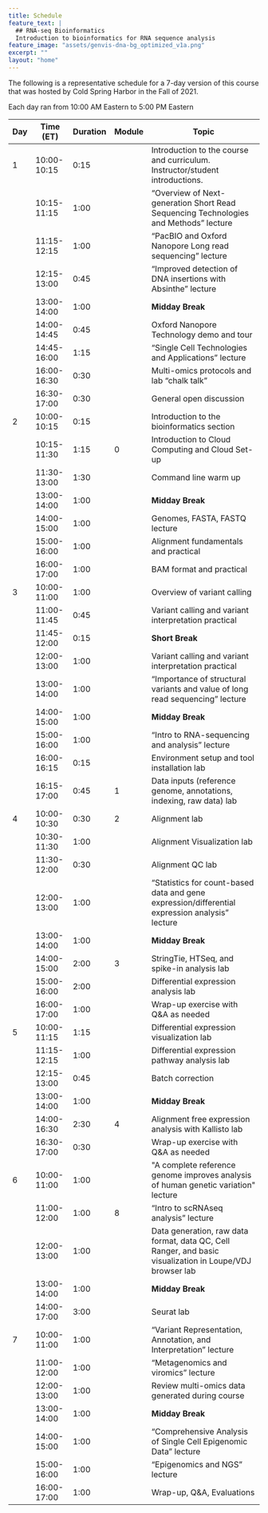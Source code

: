 ```yaml
---
title: Schedule
feature_text: |
  ## RNA-seq Bioinformatics
  Introduction to bioinformatics for RNA sequence analysis
feature_image: "assets/genvis-dna-bg_optimized_v1a.png"
excerpt: ""
layout: "home"
---
```


The following is a representative schedule for a 7-day version of this course that was hosted by Cold Spring Harbor in the Fall of 2021.

Each day ran from 10:00 AM Eastern to 5:00 PM Eastern

| Day |  Time (ET)  | Duration | Module | Topic                                                                                         |
|-----|-------------|----------|--------|-----------------------------------------------------------------------------------------------|
|  1  | 10:00-10:15 | 0:15     |        | Introduction to the course and curriculum. Instructor/student introductions.                  |
|     | 10:15-11:15 | 1:00     |        | “Overview of Next-generation Short Read Sequencing Technologies and Methods” lecture          |
|     | 11:15-12:15 | 1:00     |        | “PacBIO and Oxford Nanopore Long read sequencing” lecture                                     |
|     | 12:15-13:00 | 0:45     |        | “Improved detection of DNA insertions with Absinthe” lecture                                  |
|     | 13:00-14:00 | 1:00     |        | **Midday Break**                                                                              |
|     | 14:00-14:45 | 0:45     |        | Oxford Nanopore Technology demo and tour                                                      |
|     | 14:45-16:00 | 1:15     |        | “Single Cell Technologies and Applications” lecture                                           |
|     | 16:00-16:30 | 0:30     |        | Multi-omics protocols and lab “chalk talk”                                                    |
|     | 16:30-17:00 | 0:30     |        | General open discussion                                                                       |
|  2  | 10:00-10:15 | 0:15     |        | Introduction to the bioinformatics section                                                    |
|     | 10:15-11:30 | 1:15     | 0      | Introduction to Cloud Computing and Cloud Set-up                                              |
|     | 11:30-13:00 | 1:30     |        | Command line warm up                                                                          |
|     | 13:00-14:00 | 1:00     |        | **Midday Break**                                                                              |
|     | 14:00-15:00 | 1:00     |        | Genomes, FASTA, FASTQ lecture                                                                 |
|     | 15:00-16:00 | 1:00     |        | Alignment fundamentals and practical                                                          |
|     | 16:00-17:00 | 1:00     |        | BAM format and practical                                                                      |
|  3  | 10:00-11:00 | 1:00     |        | Overview of variant calling                                                                   |
|     | 11:00-11:45 | 0:45     |        | Variant calling and variant interpretation practical                                          |
|     | 11:45-12:00 | 0:15     |        | **Short Break**                                                                               |
|     | 12:00-13:00 | 1:00     |        | Variant calling and variant interpretation practical                                          |
|     | 13:00-14:00 | 1:00     |        | “Importance of structural variants and value of long read sequencing” lecture                 |
|     | 14:00-15:00 | 1:00     |        | **Midday Break**                                                                              |
|     | 15:00-16:00 | 1:00     |        | “Intro to RNA-sequencing and analysis” lecture                                                |
|     | 16:00-16:15 | 0:15     |        | Environment setup and tool installation lab                                                   |
|     | 16:15-17:00 | 0:45     | 1      | Data inputs (reference genome, annotations, indexing, raw data) lab                           |
|  4  | 10:00-10:30 | 0:30     | 2      | Alignment lab                                                                                 |
|     | 10:30-11:30 | 1:00     |        | Alignment Visualization lab                                                                   |
|     | 11:30-12:00 | 0:30     |        | Alignment QC lab                                                                              |
|     | 12:00-13:00 | 1:00     |        | “Statistics for count-based data and gene expression/differential expression analysis” lecture|
|     | 13:00-14:00 | 1:00     |        | **Midday Break**                                                                              |
|     | 14:00-15:00 | 2:00     | 3      | StringTie, HTSeq, and spike-in analysis lab                                                   |
|     | 15:00-16:00 | 2:00     |        | Differential expression analysis lab                                                          |
|     | 16:00-17:00 | 1:00     |        | Wrap-up exercise with Q&A as needed                                                           |
|  5  | 10:00-11:15 | 1:15     |        | Differential expression visualization lab                                                     |
|     | 11:15-12:15 | 1:00     |        | Differential expression pathway analysis lab                                                  |
|     | 12:15-13:00 | 0:45     |        | Batch correction                                                                              |
|     | 13:00-14:00 | 1:00     |        | **Midday Break**                                                                              |
|     | 14:00-16:30 | 2:30     | 4      | Alignment free expression analysis with Kallisto lab                                          |
|     | 16:30-17:00 | 0:30     |        | Wrap-up exercise with Q&A as needed                                                           |
|  6  | 10:00-11:00 | 1:00     |        | "A complete reference genome improves analysis of human genetic variation" lecture            |
|     | 11:00-12:00 | 1:00     | 8      | “Intro to scRNAseq analysis” lecture                                                          |
|     | 12:00-13:00 | 1:00     |        | Data generation, raw data format, data QC, Cell Ranger, and basic visualization in Loupe/VDJ browser lab |
|     | 13:00-14:00 | 1:00     |        | **Midday Break**                                                                              |
|     | 14:00-17:00 | 3:00     |        | Seurat lab                                                                                    |
|  7  | 10:00-11:00 | 1:00     |        | “Variant Representation, Annotation, and Interpretation” lecture                              |
|     | 11:00-12:00 | 1:00     |        | “Metagenomics and viromics” lecture                                                           |
|     | 12:00-13:00 | 1:00     |        | Review multi-omics data generated during course                                               |
|     | 13:00-14:00 | 1:00     |        | **Midday Break**                                                                              |
|     | 14:00-15:00 | 1:00     |        | “Comprehensive Analysis of Single Cell Epigenomic Data” lecture                               |
|     | 15:00-16:00 | 1:00     |        | “Epigenomics and NGS” lecture                                                                 |
|     | 16:00-17:00 | 1:00     |        | Wrap-up, Q&A, Evaluations                                                                     |
